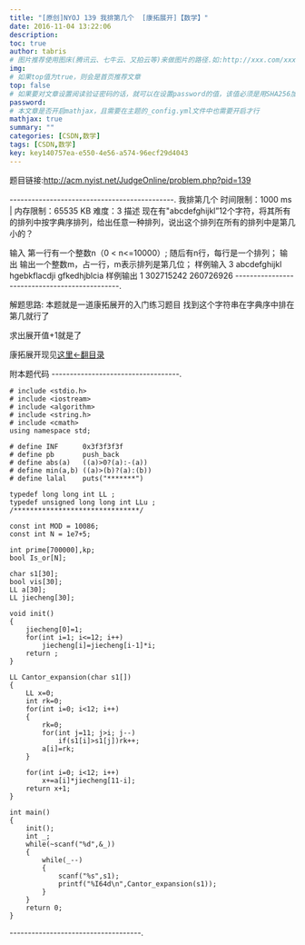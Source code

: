 ```yaml
---
title: "[原创]NYOJ 139 我排第几个  [康拓展开]【数学】"
date: 2016-11-04 13:22:06
description:
toc: true
author: tabris
# 图片推荐使用图床(腾讯云、七牛云、又拍云等)来做图片的路径.如:http://xxx.com/xxx.jpg
img:
# 如果top值为true，则会是首页推荐文章
top: false
# 如果要对文章设置阅读验证密码的话，就可以在设置password的值，该值必须是用SHA256加密后的密码，防止被他人识破
password:
# 本文章是否开启mathjax，且需要在主题的_config.yml文件中也需要开启才行
mathjax: true
summary: ""
categories: [CSDN,数学]
tags: [CSDN,数学]
key: key140757ea-e550-4e56-a574-96ecf29d4043
---
```


题目链接:http://acm.nyist.net/JudgeOnline/problem.php?pid=139

---------------------------------------------.
我排第几个
时间限制：1000 ms  |  内存限制：65535 KB
难度：3
描述
现在有"abcdefghijkl”12个字符，将其所有的排列中按字典序排列，给出任意一种排列，说出这个排列在所有的排列中是第几小的？

输入
第一行有一个整数n（0 < n<=10000）;
随后有n行，每行是一个排列；
输出
输出一个整数m，占一行，m表示排列是第几位；
样例输入
3
abcdefghijkl
hgebkflacdji
gfkedhjblcia
样例输出
1
302715242
260726926
----------------------------------------------.

解题思路:
本题就是一道康拓展开的入门练习题目
找到这个字符串在字典序中排在第几就行了

求出展开值+1就是了

康拓展开现见[这里<-翻目录](http://blog.csdn.net/qq_33184171/article/details/52681216#t2)

附本题代码
-----------------------------------.
```
# include <stdio.h>
# include <iostream>
# include <algorithm>
# include <string.h>
# include <cmath>
using namespace std;

# define INF      0x3f3f3f3f
# define pb       push_back
# define abs(a)   ((a)>0?(a):-(a))
# define min(a,b) ((a)>(b)?(a):(b))
# define lalal    puts("*******")

typedef long long int LL ;
typedef unsigned long long int LLu ;
/*******************************/

const int MOD = 10086;
const int N = 1e7+5;

int prime[700000],kp;
bool Is_or[N];

char s1[30];
bool vis[30];
LL a[30];
LL jiecheng[30];

void init()
{
    jiecheng[0]=1;
    for(int i=1; i<=12; i++)
        jiecheng[i]=jiecheng[i-1]*i;
    return ;
}

LL Cantor_expansion(char s1[])
{
    LL x=0;
    int rk=0;
    for(int i=0; i<12; i++)
    {
        rk=0;
        for(int j=11; j>i; j--)
            if(s1[i]>s1[j])rk++;
        a[i]=rk;
    }

    for(int i=0; i<12; i++)
        x+=a[i]*jiecheng[11-i];
    return x+1;
}

int main()
{
    init();
    int _;
    while(~scanf("%d",&_))
    {
        while(_--)
        {
            scanf("%s",s1);
            printf("%I64d\n",Cantor_expansion(s1));
        }
    }
    return 0;
}

```
------------------------------------.